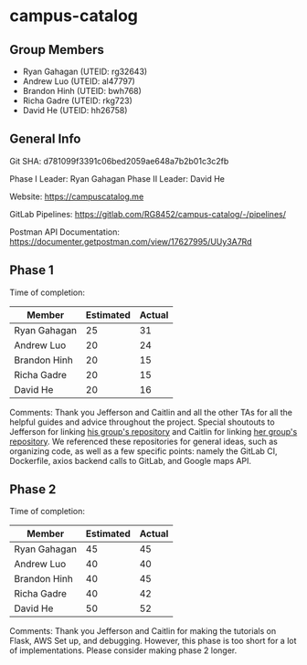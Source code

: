 # campus-catalog

## Group Members
- Ryan Gahagan (UTEID: rg32643)
- Andrew Luo (UTEID: al47797)
- Brandon Hinh (UTEID: bwh768)
- Richa Gadre (UTEID: rkg723)
- David He (UTEID: hh26758)

## General Info
Git SHA: d781099f3391c06bed2059ae648a7b2b01c3c2fb

Phase I Leader: Ryan Gahagan
Phase II Leader: David He

Website: https://campuscatalog.me

GitLab Pipelines: https://gitlab.com/RG8452/campus-catalog/-/pipelines/

Postman API Documentation: https://documenter.getpostman.com/view/17627995/UUy3A7Rd

## Phase 1
Time of completion:

| Member | Estimated | Actual |
| ------ | ------ | ------ |
| Ryan Gahagan | 25 | 31 |
| Andrew Luo | 20 | 24 |
| Brandon Hinh | 20 | 15 |
| Richa Gadre | 20 | 15 |
| David He | 20 | 16 |

Comments: Thank you Jefferson and Caitlin and all the other TAs for all the helpful guides and advice throughout the project. Special shoutouts to Jefferson for linking [his group's repository](https://gitlab.com/forbesye/fitsbits) and Caitlin for linking [her group's repository](https://gitlab.com/caitlinlien/cs373-sustainability/). We referenced these repositories for general ideas, such as organizing code, as well as a few specific points: namely the GitLab CI, Dockerfile, axios backend calls to GitLab, and Google maps API.

## Phase 2
Time of completion:

| Member | Estimated | Actual |
| ------ | ------ | ------ |
| Ryan Gahagan | 45 | 45 |
| Andrew Luo | 40 | 40 |
| Brandon Hinh | 40 | 45 |
| Richa Gadre | 40 | 42 |
| David He | 50 | 52 |

Comments: Thank you Jefferson and Caitlin for making the tutorials on Flask, AWS Set up, and debugging.
However, this phase is too short for a lot of implementations. Please consider making phase 2 longer.

